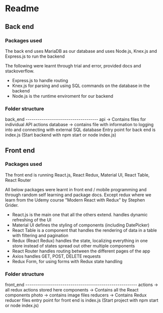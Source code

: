 # Readme

## Back end

### Packages used

The back end uses MariaDB as our database and uses Node.js, Knex.js and Express.js to run the backend

The following were learnt through trial and error, provided docs and stackoverflow.
- Express.js to handle routing
- Knex.js for parsing and using SQL commands on the database in the backend
- Node.js is the runtime enviroment for our backend

### Folder structure
back_end
\-------------------------------------
api -> Contains files for individual API actions
database -> contains file with information to logging into and connecting with external SQL database
Entry point for back end is index.js
(Start backend with npm start or node index.js)


## Front end

### Packages used

The front end is running React.js, React Redux, Material UI, React Table, React Router

All below packages were learnt in front end / mobile programming and through random self learning and package docs. 
Except redux where we learn from the Udemy course "Modern React with Redux" by Stephen Grider.
- React.js is the main one that all the others extend. handles dynamic refreshing of the UI
- Material UI defines the styling of components (including DatePicker)
- React Table is a component that handles the rendering of data in a table with filtering and pagination
- Redux (React Redux) handles the state, localizing everything in one store instead of states spread out other multiple components
- React Router handles routing between the different pages of the app
- Axios handles GET, POST, DELETE requests
- Redux Form, for using forms with Redux state handling

### Folder structure
front_end
\---------------------------------------------------------
actions -> all redux actions stored here
components -> Contains all the React components
photo -> contains image files
reducers -> Contains Redux reducer files
entry point for front end is index.js
(Start project with npm start or node index.js)
